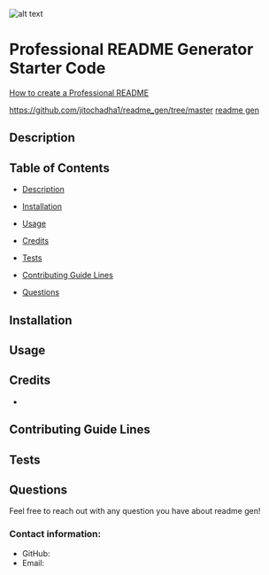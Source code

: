 ![alt text](https://news.mit.edu/sites/default/files/download/201810/MIT-Computer-Announce-01-PRESS.jpg)
# Professional README Generator Starter Code

[How to create a Professional README](./readme-guide.md)

https://github.com/jitochadha1/readme_gen/tree/master
<a href = "#description">readme gen</a>
## Description

## Table of Contents
- [Description](#description)
- [Installation](#installation)
- [Usage](#usage)
- [Credits](#credits)

- [Tests](#tests)
- [Contributing Guide Lines](#contributing)
- [Questions](#questions)
<a href = "#installation"></a>
## Installation

<a href = "#usage"></a>
## Usage

<a href = "#credits"></a>
## Credits
- [](https://github.com/)


<a href = "#contributing"></a>
## Contributing Guide Lines

<a href = "#tests"></a>
## Tests

<a href = "questions"></a>
## Questions
Feel free to reach out with any question you have about readme gen!
### Contact information:
- GitHub: [](https://www.github.com/)
- Email: [](mailto:)